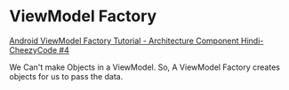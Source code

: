 # ViewModel Factory
[Android ViewModel Factory Tutorial - Architecture Component Hindi- CheezyCode #4](https://www.youtube.com/watch?v=MCqmeNBKV9k&list=PLRKyZvuMYSIO0jLgj8g6sADnD0IBaWaw2&index=5)

We Can't make Objects in a ViewModel. So, A ViewModel Factory creates objects for us to pass the data.
